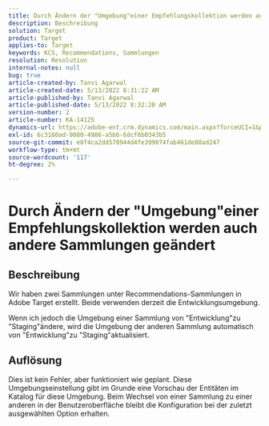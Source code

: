```yaml
---
title: Durch Ändern der "Umgebung"einer Empfehlungskollektion werden auch andere Sammlungen geändert
description: Beschreibung
solution: Target
product: Target
applies-to: Target
keywords: KCS, Recommendations, Sammlungen
resolution: Resolution
internal-notes: null
bug: true
article-created-by: Tanvi Agarwal
article-created-date: 5/13/2022 8:31:22 AM
article-published-by: Tanvi Agarwal
article-published-date: 5/13/2022 8:32:20 AM
version-number: 2
article-number: KA-14125
dynamics-url: https://adobe-ent.crm.dynamics.com/main.aspx?forceUCI=1&pagetype=entityrecord&etn=knowledgearticle&id=82b10c0f-97d2-ec11-a7b5-00224809c27a
exl-id: 6c3160ad-9080-4986-a5b6-6dcf8b0343b5
source-git-commit: e8f4ca2dd578944d4fe399074fab461de88ad247
workflow-type: tm+mt
source-wordcount: '117'
ht-degree: 2%

---
```


# Durch Ändern der &quot;Umgebung&quot;einer Empfehlungskollektion werden auch andere Sammlungen geändert

## Beschreibung


Wir haben zwei Sammlungen unter Recommendations-Sammlungen in Adobe Target erstellt. Beide verwenden derzeit die Entwicklungsumgebung.



Wenn ich jedoch die Umgebung einer Sammlung von &quot;Entwicklung&quot;zu &quot;Staging&quot;ändere, wird die Umgebung der anderen Sammlung automatisch von &quot;Entwicklung&quot;zu &quot;Staging&quot;aktualisiert.


## Auflösung


Dies ist kein Fehler, aber funktioniert wie geplant. Diese Umgebungseinstellung gibt im Grunde eine Vorschau der Entitäten im Katalog für diese Umgebung. Beim Wechsel von einer Sammlung zu einer anderen in der Benutzeroberfläche bleibt die Konfiguration bei der zuletzt ausgewählten Option erhalten.
